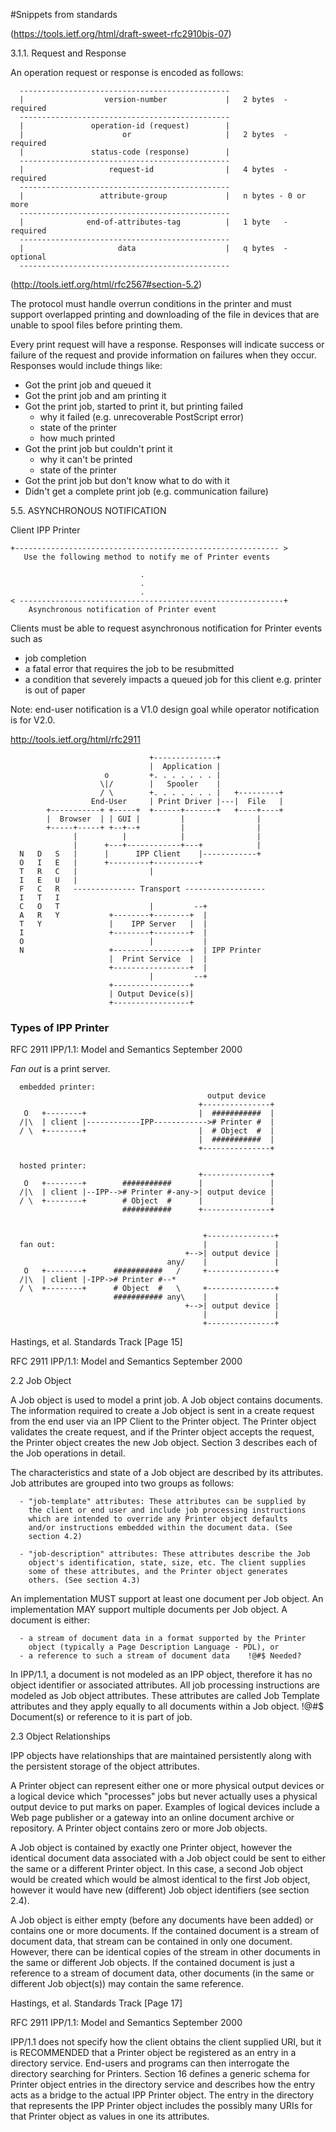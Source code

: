 #Snippets from standards

(https://tools.ietf.org/html/draft-sweet-rfc2910bis-07)

3.1.1.  Request and Response

   An operation request or response is encoded as follows:

      -----------------------------------------------
      |                  version-number             |   2 bytes  - required
      -----------------------------------------------
      |               operation-id (request)        |
      |                      or                     |   2 bytes  - required
      |               status-code (response)        |
      -----------------------------------------------
      |                   request-id                |   4 bytes  - required
      -----------------------------------------------
      |                 attribute-group             |   n bytes - 0 or more
      -----------------------------------------------
      |              end-of-attributes-tag          |   1 byte   - required
      -----------------------------------------------
      |                     data                    |   q bytes  - optional
      -----------------------------------------------


   (http://tools.ietf.org/html/rfc2567#section-5.2)

   The protocol must handle overrun conditions in the printer and must
   support overlapped printing and downloading of the file in devices
   that are unable to spool files before printing them.

   Every print request will have a response. Responses will indicate
   success or failure of the request and provide information on failures
   when they occur. Responses would include things like:

   - Got the print job and queued it
   - Got the print job and am printing it
   - Got the print job, started to print it, but printing failed
      - why it failed (e.g. unrecoverable PostScript error)
      - state of the printer
      - how much printed
   - Got the print job but couldn't print it
      - why it can't be printed
      - state of the printer
   - Got the print job but don't know what to do with it
   - Didn't get a complete print job (e.g. communication failure)



5.5. ASYNCHRONOUS NOTIFICATION

   Client                                               IPP Printer

    +----------------------------------------------------------- >
       Use the following method to notify me of Printer events

                                 .
                                 .
                                 .
    < -----------------------------------------------------------+
        Asynchronous notification of Printer event

   Clients must be able to request asynchronous notification for Printer
   events such as

   - job completion
   - a fatal error that requires the job to be resubmitted
   - a condition that severely impacts a queued job for this client
      e.g. printer is out of paper

   Note: end-user notification is a V1.0 design goal while operator
   notification is for V2.0.



http://tools.ietf.org/html/rfc2911

                                   +--------------+
                                   |  Application |
                         o         +. . . . . . . |
                        \|/        |   Spooler    |
                        / \        +. . . . . . . |   +---------+
                      End-User     | Print Driver |---|  File   |
            +-----------+ +-----+  +------+-------+   +----+----+
            |  Browser  | | GUI |         |                |
            +-----+-----+ +--+--+         |                |
                  |          |            |                |
                  |      +---+------------+---+            |
      N   D   S   |      |      IPP Client    |------------+
      O   I   E   |      +---------+----------+
      T   R   C   |                |
      I   E   U   |
      F   C   R   -------------- Transport ------------------
      I   T   I
      C   O   T                    |         --+
      A   R   Y           +--------+--------+  |
      T   Y               |    IPP Server   |  |
      I                   +--------+--------+  |
      O                            |           |
      N                   +-----------------+  | IPP Printer
                          |  Print Service  |  |
                          +-----------------+  |
                                   |         --+
                          +-----------------+
                          | Output Device(s)|
                          +-----------------+


### Types of IPP Printer


RFC 2911              IPP/1.1: Model and Semantics        September 2000

*Fan out* is a print server.


      embedded printer:
                                                output device
                                              +---------------+
       O   +--------+                         |  ###########  |
      /|\  | client |------------IPP------------># Printer #  |
      / \  +--------+                         |  # Object  #  |
                                              |  ###########  |
                                              +---------------+

      hosted printer:
                                              +---------------+
       O   +--------+        ###########      |               |
      /|\  | client |--IPP--># Printer #-any->| output device |
      / \  +--------+        # Object  #      |               |
                             ###########      +---------------+


                                               +---------------+
      fan out:                                 |               |
                                           +-->| output device |
                                       any/    |               |
       O   +--------+      ###########   /     +---------------+
      /|\  | client |-IPP-># Printer #--*
      / \  +--------+      # Object  #   \     +---------------+
                           ########### any\    |               |
                                           +-->| output device |
                                               |               |
                                               +---------------+

Hastings, et al.            Standards Track                    [Page 15]

RFC 2911              IPP/1.1: Model and Semantics        September 2000

2.2 Job Object

   A Job object is used to model a print job.  A Job object contains
   documents.  The information required to create a Job object is sent
   in a create request from the end user via an IPP Client to the
   Printer object.  The Printer object validates the create request, and
   if the Printer object accepts the request, the Printer object creates
   the new Job object.  Section 3 describes each of the Job operations
   in detail.

   The characteristics and state of a Job object are described by its
   attributes.  Job attributes are grouped into two groups as follows:

      - "job-template" attributes: These attributes can be supplied by
        the client or end user and include job processing instructions
        which are intended to override any Printer object defaults
        and/or instructions embedded within the document data. (See
        section 4.2)

      - "job-description" attributes: These attributes describe the Job
        object's identification, state, size, etc. The client supplies
        some of these attributes, and the Printer object generates
        others. (See section 4.3)

   An implementation MUST support at least one document per Job object.
   An implementation MAY support multiple documents per Job object.  A
   document is either:

      - a stream of document data in a format supported by the Printer
        object (typically a Page Description Language - PDL), or
      - a reference to such a stream of document data    !@#$ Needed?

   In IPP/1.1, a document is not modeled as an IPP object, therefore it
   has no object identifier or associated attributes.  All job
   processing instructions are modeled as Job object attributes.  These
   attributes are called Job Template attributes and they apply equally
   to all documents within a Job object.   !@#$ Document(s) or reference to it is part of job.

2.3 Object Relationships

   IPP objects have relationships that are maintained persistently along
   with the persistent storage of the object attributes.

   A Printer object can represent either one or more physical output
   devices or a logical device which "processes" jobs but never actually
   uses a physical output device to put marks on paper.  Examples of
   logical devices include a Web page publisher or a gateway into an
   online document archive or repository.  A Printer object contains
   zero or more Job objects.

   A Job object is contained by exactly one Printer object, however the
   identical document data associated with a Job object could be sent to
   either the same or a different Printer object.  In this case, a
   second Job object would be created which would be almost identical to
   the first Job object, however it would have new (different) Job
   object identifiers (see section 2.4).

   A Job object is either empty (before any documents have been added)
   or contains one or more documents.  If the contained document is a
   stream of document data, that stream can be contained in only one
   document.  However, there can be identical copies of the stream in
   other documents in the same or different Job objects.  If the
   contained document is just a reference to a stream of document data,
   other documents (in the same or different Job object(s)) may contain
   the same reference.

Hastings, et al.            Standards Track                    [Page 17]

RFC 2911              IPP/1.1: Model and Semantics        September 2000


   IPP/1.1 does not specify how the client obtains the client supplied
   URI, but it is RECOMMENDED that a Printer object be registered as an
   entry in a directory service.  End-users and programs can then
   interrogate the directory searching for Printers. Section 16 defines
   a generic schema for Printer object entries in the directory service
   and describes how the entry acts as a bridge to the actual IPP
   Printer object.  The entry in the directory that represents the IPP
   Printer object includes the possibly many URIs for that Printer
   object as values in one its attributes.
